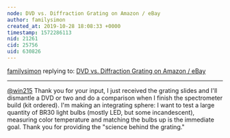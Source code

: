 ```yaml
---
node: DVD vs. Diffraction Grating on Amazon / eBay
author: familysimon
created_at: 2019-10-28 18:08:33 +0000
timestamp: 1572286113
nid: 21261
cid: 25756
uid: 630826
---
```




[familysimon](../profile/familysimon) replying to: [DVD vs. Diffraction Grating on Amazon / eBay](../notes/familysimon/10-22-2019/dvd-vs-diffraction-grating-on-amazon-ebay)

----
[@win215](/profile/win215) Thank you for your input, I just received the grating slides and I'll dismantle a DVD or two and do a comparison when I finish the spectrometer build (kit ordered).
I'm making an integrating sphere: I want to test a large quantity of BR30 light bulbs (mostly LED, but some incandescent), measuring color temperature and matching the bulbs up is the immediate goal.
Thank you for providing the "science behind the grating."